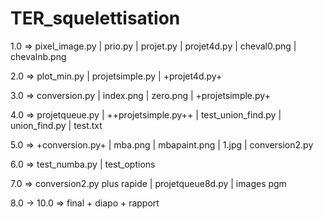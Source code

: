 # TER_squelettisation

1.0 => pixel_image.py | prio.py | projet.py | projet4d.py | cheval0.png | chevalnb.png

2.0 => plot_min.py | projetsimple.py | +projet4d.py+

3.0 => conversion.py | index.png | zero.png | +projetsimple.py+

4.0 => projetqueue.py | ++projetsimple.py++ | test_union_find.py | union_find.py | test.txt

5.0 => +conversion.py+ | mba.png | mbapaint.png | 1.jpg | conversion2.py

6.0 => test_numba.py | test_options

7.0 => conversion2.py plus rapide | projetqueue8d.py | images pgm

8.0 -> 10.0 => final + diapo + rapport
